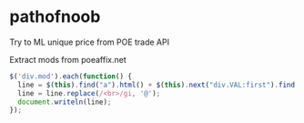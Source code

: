 # pathofnoob
Try to ML unique price from POE trade API


Extract mods from poeaffix.net

```javascript
$('div.mod').each(function() {
  line = $(this).find("a").html() + $(this).next("div.VAL:first").find('li').html();
  line = line.replace(/<br>/gi, '@');
  document.writeln(line);
});
```